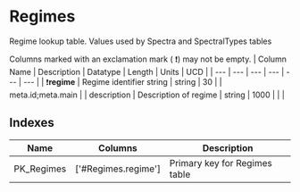 # Regimes
Regime lookup table. Values used by Spectra and SpectralTypes tables


Columns marked with an exclamation mark ( :exclamation:) may not be empty.
| Column Name | Description | Datatype | Length | Units  | UCD |
| --- | --- | --- | --- | --- | --- |
| :exclamation:**regime** | Regime identifier string | string | 30 |  | meta.id;meta.main  |
| description | Description of regime | string | 1000 |  |   |

## Indexes
| Name | Columns | Description |
| --- | --- | --- |
| PK_Regimes | ['#Regimes.regime'] | Primary key for Regimes table |

